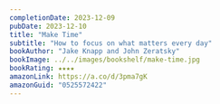 ```yaml
---
completionDate: 2023-12-09
pubDate: 2023-12-10
title: "Make Time"
subtitle: "How to focus on what matters every day"
bookAuthor: "Jake Knapp and John Zeratsky"
bookImage: ../../images/bookshelf/make-time.jpg
bookRating: ★★★★
amazonLink: https://a.co/d/3pma7gK
amazonGuid: "0525572422"
---
```

